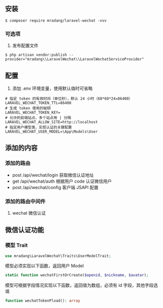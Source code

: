 ## 安装

```shell
$ composer require mradang/laravel-wechat -vvv
```

### 可选项

1. 发布配置文件

```shell
$ php artisan vendor:publish --provider="mradang\\LaravelWechat\\LaravelWechatServiceProvider"
```

## 配置

1. 添加 .env 环境变量，使用默认值时可省略
```
# 指定 token 的有效时间（单位秒），默认 24 小时（60*60*24=86400）
LARAVEL_WECHAT_TOKEN_TTL=86400
# 生成 token 使用的秘钥
LARAVEL_WECHAT_TOKEN_KEY=
# 允许的前端站点，多个站点用 | 分隔
LARAVEL_WECHAT_ALLOW_SITE=http://localhost
# 指定用户模型类，实现认证的关键配置
LARAVEL_WECHAT_USER_MODEL=\App\Models\User
```

## 添加的内容

### 添加的路由
- post /api/wechat/login 获取微信认证地址
- get /api/wechat/auth 根据用户 code 认证微信用户
- post /api/wechat/config 客户端 JSAPI 配置

### 添加的路由中间件
1. wechat 微信认证

## 微信认证功能

### 模型 Trait
```php
use mradang\LaravelWechat\Traits\UserModelTrait;
```

模型必须实现以下函数，返回用户 Model
```php
static function wechatFirstOrCreate($openid, $nickname, $avatar);
```

模型可根据字段情况实现以下函数，返回值为数组，必须有 id 字段，其他字段选填
```php
function wechatTokenPload(): array
```
